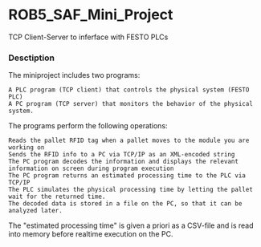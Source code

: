 # ROB5_SAF_Mini_Project
TCP Client-Server to inferface with FESTO PLCs

### Desctiption

The miniproject includes two programs:

    A PLC program (TCP client) that controls the physical system (FESTO PLC)
    A PC program (TCP server) that monitors the behavior of the physical system.

The programs perform the following operations:

    Reads the pallet RFID tag when a pallet moves to the module you are working on
    Sends the RFID info to a PC via TCP/IP as an XML-encoded string
    The PC program decodes the information and displays the relevant information on screen during program execution
    The PC program returns an estimated processing time to the PLC via TCP/IP
    The PLC simulates the physical processing time by letting the pallet wait for the returned time.
    The decoded data is stored in a file on the PC, so that it can be analyzed later.

The "estimated processing time" is given a priori as a CSV-file and is read into memory before realtime execution on the PC.
